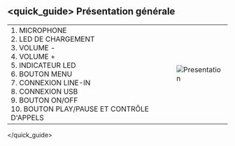 ## <quick_guide> Présentation générale

|  |  |
|:-------|:-------|
|1.	MICROPHONE <br> 2.	LED DE CHARGEMENT <br> 3.	VOLUME - <br> 4. VOLUME + <br> 5. INDICATEUR LED<br> 6. BOUTON MENU  <br> 7.	CONNEXION LINE-IN <br> 8. CONNEXION USB  <br> 9.	 BOUTON ON/OFF<br> 10. BOUTON PLAY/PAUSE ET CONTRÔLE D'APPELS  |![Presentation](http://static.energysistem.com/images/manuals/39974/53c399a6d769d.jpg)|
</quick_guide>
